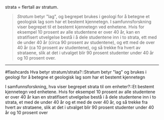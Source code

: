 strata = flertall av stratum. 
>_Stratum_ betyr "lag", og begrepet brukes i geologi for å betegne et geologisk lag som har et bestemt kjennetegn. I samfunnsforskning viser begrepet til et bestemt kjennetegn ved enhetene. Hvis for eksempel 10 prosent av alle studentene er over 40 år, kan en stratifisert utvelgelse bestå i å dele studentene inn i to strata, ett med de under 40 år (circa 90 prosent av studentene), og ett med de over 40 år (ca 10 prosent av studentene), og så trekke fra hvert av strataene, slik at det i utvalget blir 90 prosent studenter under 40 år og 10 prosent over.

---

#flashcards 
Hva betyr stratum/strata?::Stratum betyr "lag" og brukes i geologi for å betegne et geologisk lag som har et bestemt kjennetegn
<!--SR:!2025-02-21,4,270-->
I samfunnsforskning, hva viser begrepet strata til om enheter?::Et bestemt kjennetegn ved enhetene. Hvis for eksempel 10 prosent av alle studentene er over 40 år kan en stratifisert utvelgelse bestå i å dele studentene inn i to strata, et med de under 40 år og et med de over 40 år, og så trekke fra hvert av strataene, slik at det i utvalget blir 90 prosent studenter under 40 år og 10 prosent over
<!--SR:!2025-02-18,1,230-->
